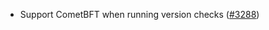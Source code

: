 - Support CometBFT when running version checks
  ([\#3288](https://github.com/informalsystems/hermes/issues/3288))